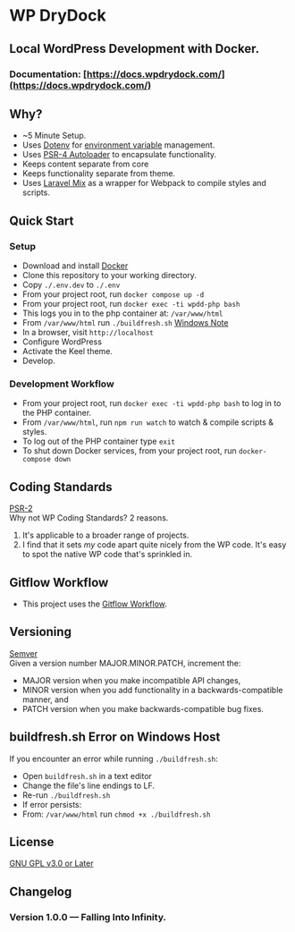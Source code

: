 # WP DryDock
## Local WordPress Development with Docker.
### Documentation: [https://docs.wpdrydock.com/](https://docs.wpdrydock.com/)

## Why?
  - ~5 Minute Setup.
  - Uses [Dotenv](https://github.com/vlucas/phpdotenv) for [environment variable](#environmentVars) management.
  - Uses [PSR-4 Autoloader](https://www.php-fig.org/psr/psr-4/) to encapsulate functionality.
  - Keeps content separate from core
  - Keeps functionality separate from theme.
  - Uses [Laravel Mix](https://github.com/JeffreyWay/laravel-mix) as a wrapper for Webpack to compile styles and scripts.  
  
## <a name="quickStart">Quick Start</a>
### Setup
  - Download and install [Docker](https://www.docker.com/get-docker)
  - Clone this repository to your working directory.
  - Copy `./.env.dev` to `./.env`  
  - From your project root, run `docker compose up -d`
  - From your project root, run `docker exec -ti wpdd-php bash`
  - This logs you in to the php container at: `/var/www/html` 
  - From `/var/www/html` run `./buildfresh.sh` [Windows Note](#windowsBuildfresh)    
  - In a browser, visit `http://localhost` 
  - Configure WordPress
  - Activate the Keel theme.
  - Develop.
    
### <a name="developmentWorkflow">Development Workflow</a>
  - From your project root, run `docker exec -ti wpdd-php bash` to log in to the PHP container.
  - From `/var/www/html`, run `npm run watch` to watch & compile scripts & styles.
  - To log out of the PHP container type `exit`
  - To shut down Docker services, from your project root, run `docker-compose down`   
 
## <a name="codingStandards">Coding Standards</a>
[PSR-2](https://www.php-fig.org/psr/psr-2/)  
Why not WP Coding Standards? 2 reasons.
  1. It's applicable to a broader range of projects.
  2. I find that it sets _my_ code apart quite nicely from the WP code. It's easy to spot the native WP code that's sprinkled in.

## <a name="gitflow">Gitflow Workflow</a>
  - This project uses the [Gitflow Workflow](https://www.atlassian.com/git/tutorials/comparing-workflows/gitflow-workflow).

## <a name="versioning">Versioning</a>
[Semver](https://semver.org)  
Given a version number MAJOR.MINOR.PATCH, increment the:
- MAJOR version when you make incompatible API changes,
- MINOR version when you add functionality in a backwards-compatible manner, and
- PATCH version when you make backwards-compatible bug fixes.

## <a name="windowsBuildfresh">buildfresh.sh Error on Windows Host</a>
If you encounter an error while running `./buildfresh.sh`:
  - Open `buildfresh.sh` in a text editor
  - Change the file's line endings to LF.
  - Re-run `./buildfresh.sh`
  - If error persists:
  - From: `/var/www/html` run `chmod +x ./buildfresh.sh`
  
## License
[GNU GPL v3.0 or Later](https://www.gnu.org/licenses/gpl-3.0.en.html)

## <a name="changelog">Changelog</a>
### Version 1.0.0 &mdash; Falling Into Infinity.

